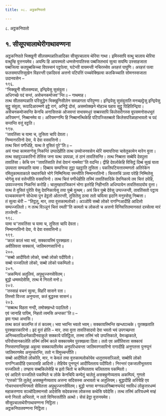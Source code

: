 ```yaml
---
title: ०८. अट्ठकनिपातो

---
```

८. अट्ठकनिपातो  


## १. सीसूपचालाथेरीगाथावण्णना

अट्ठकनिपाते भिक्खुनी सीलसम्पन्नातिआदिका सीसूपचालाय थेरिया गाथा। इमिस्सापि वत्थु चालाय थेरिया वत्थुम्हि वुत्तनयमेव। अयम्पि हि आयस्मतो धम्मसेनापतिस्स पब्बजितभावं सुत्वा सयम्पि उस्साहजाता पब्बजित्वा कतपुब्बकिच्चा विपस्सनं पट्ठपेत्वा, घटेन्ती वायमन्ती नचिरस्सेव अरहत्तं पापुणि। अरहत्तं पत्वा फलसमापत्तिसुखेन विहरन्ती एकदिवसं अत्तनो पटिपत्तिं पच्चवेक्खित्वा कतकिच्चाति सोमनस्सजाता उदानवसेन –  
१९६.  
‘‘भिक्खुनी सीलसम्पन्ना, इन्द्रियेसु सुसंवुता।  
अधिगच्छे पदं सन्तं, असेचनकमोजव’’न्ति॥ – गाथमाह।  
तत्थ सीलसम्पन्नाति परिसुद्धेन भिक्खुनिसीलेन समन्नागता परिपुण्णा। इन्द्रियेसु सुसंवुताति मनच्छट्ठेसु इन्द्रियेसु सुट्ठु संवुता, रूपादिआरम्मणे इट्ठे रागं, अनिट्ठे दोसं, असमपेक्खने मोहञ्च पहाय सुट्ठु पिहितिन्द्रिया। असेचनकमोजवन्ति केनचि अनासित्तकं ओजवन्तं सभावमधुरं सब्बस्सापि किलेसरोगस्स वूपसमनोसधभूतं अरियमग्गं, निब्बानमेव वा। अरियमग्गम्पि हि निब्बानत्थिकेहि पटिपज्जितब्बतो किलेसपरिळाहाभावतो च पदं सन्तन्ति वत्तुं वट्टति।  
१९७.  
‘‘तावतिंसा च यामा च, तुसिता चापि देवता।  
निम्मानरतिनो देवा, ये देवा वसवत्तिनो।  
तत्थ चित्तं पणीधेहि, यत्थ ते वुसितं पुरे’’ति॥ –  
अयं गाथा कामसग्गेसु निकन्तिं उप्पादेहीति तत्थ उय्योजनवसेन थेरिं समापत्तिया चावेतुकामेन मारेन वुत्ता।  
तत्थ सहपुञ्ञकारिनो तेत्तिंस जना यत्थ उपपन्ना, तं ठानं तावतिंसन्ति। तत्थ निब्बत्ता सब्बेपि देवपुत्ता तावतिंसा। केचि पन ‘‘तावतिंसाति तेसं देवानं नाममेवा’’ति वदन्ति। द्वीहि देवलोकेहि विसिट्ठं दिब्बं सुखं याता उपयाता सम्पन्नाति यामा। दिब्बाय सम्पत्तिया तुट्ठा पहट्ठाति तुसिता। पकतिपटियत्तारम्मणतो अतिरेकेन रमितुकामताकाले यथारुचिते भोगे निम्मिनित्वा रमन्तीति निम्मानरतिनो। चित्तरुचिं ञत्वा परेहि निम्मितेसु भोगेसु वसं वत्तेन्तीति वसवत्तिनो। तत्थ चित्तं पणीधेहीति तस्मिं तावतिंसादिके देवनिकाये तव चित्तं ठपेहि, उपपज्जनाय निकन्तिं करोहि। चातुमहाराजिकानं भोगा इतरेहि निहीनाति अधिप्पायेन तावतिंसादयोव वुत्ता। यत्थ ते वुसितं पुरेति येसु देवनिकायेसु तया पुब्बे वुत्थम्। अयं किर पुब्बे देवेसु उप्पज्जन्ती, तावतिंसतो पट्ठाय पञ्चकामसग्गे सोधेत्वा पुन हेट्ठतो ओतरन्ती, तुसितेसु ठत्वा ततो चवित्वा इदानि मनुस्सेसु निब्बत्ता।  
तं सुत्वा थेरी – ‘‘तिट्ठतु, मार, तया वुत्तकामलोको। अञ्ञोपि सब्बो लोको रागग्गिआदीहि आदित्तो सम्पज्जलितो। न तत्थ विञ्ञूनं चित्तं रमती’’ति कामतो च लोकतो च अत्तनो विनिवत्तितमानसतं दस्सेत्वा मारं तज्जेन्ती –  
१९८.  
यामा च‘‘तावतिंसा च यामा च, तुसिता चापि देवता।  
निम्मानरतिनो देवा, ये देवा वसवत्तिनो॥  
१९९.  
‘‘कालं कालं भवा भवं, सक्कायस्मिं पुरक्खता।  
अवीतिवत्ता सक्कायं, जातिमरणसारिनो॥  
२००.  
‘‘सब्बो आदीपितो लोको, सब्बो लोको पदीपितो।  
सब्बो पज्जलितो लोको, सब्बो लोको पकम्पितो॥  
२०१.  
‘‘अकम्पियं अतुलियं, अपुथुज्जनसेवितम्।  
बुद्धो धम्ममदेसेसि, तत्थ मे निरतो मनो॥  
२०२.  
‘‘तस्साहं वचनं सुत्वा, विहरिं सासने रता।  
तिस्सो विज्जा अनुप्पत्ता, कतं बुद्धस्स सासनं॥  
२०३.  
‘‘सब्बत्थ विहता नन्दी, तमोक्खन्धो पदालितो।  
एवं जानाहि पापिम, निहतो त्वमसि अन्तका’’ति॥ –  
इमा गाथा अभासि।  
तत्थ कालं कालन्ति तं तं कालम्। भवा भवन्ति भवतो भवम्। सक्कायस्मिन्ति खन्धपञ्चके। पुरक्खताति पुरक्खारकारिनो। इदं वुत्तं होति – मार, तया वुत्ता तावतिंसादयो देवा भवतो भवं उपगच्छन्ता अनिच्चतादिअनेकादीनवाकुले सक्काये पतिट्ठिता, तस्मा तस्मिं भवे उप्पत्तिकाले, वेमज्झकाले, परियोसानकालेति तस्मिं तस्मिं काले सक्कायमेव पुरक्खत्वा ठिता। ततो एव अवीतिवत्ता सक्कायं निस्सरणाभिमुखा अहुत्वा सक्कायतीरमेव अनुपरिधावन्ता जातिमरणसारिनो रागादीहि अनुगतत्ता पुनप्पुनं जातिमरणमेव अनुस्सरन्ति, ततो न विमुच्चन्तीति।  
सब्बो आदीपितो लोकोति, मार, न केवलं तया वुत्तकामलोकोयेव धातुत्तयसञ्ञितो, सब्बोपि लोको रागग्गिआदीहि एकादसहि आदित्तो। तेहियेव पुनप्पुनं आदीपितताय पदीपितो। निरन्तरं एकजालीभूतताय पज्जलितो। तण्हाय सब्बकिलेसेहि च इतो चितो च कम्पितताय चलितताय पकम्पितो।  
एवं आदित्ते पज्जलिते पकम्पिते च लोके केनचिपि कम्पेतुं चालेतुं असक्कुणेय्यताय अकम्पियं, गुणतो ‘‘एत्तको’’ति तुलेतुं असक्कुणेय्यताय अत्तना सदिसस्स अभावतो च अतुलियम्। बुद्धादीहि अरियेहि एव गोचरभावनाभिगमतो सेवितत्ता अपुथुज्जनसेवितम्। बुद्धो भगवा मग्गफलनिब्बानप्पभेदं नवविधं लोकुत्तरधम्मं महाकरुणाय सञ्चोदितमानसो अदेसेसि सदेवकस्स लोकस्स कथेसि पवेदेसि। तत्थ तस्मिं अरियधम्मे मय्हं मनो निरतो अभिरतो, न ततो विनिवत्ततीति अत्थो। सेसं हेट्ठा वुत्तनयमेव।  
सीसूपचालाथेरीगाथावण्णना निट्ठिता।  
अट्ठकनिपातवण्णना निट्ठिता।  